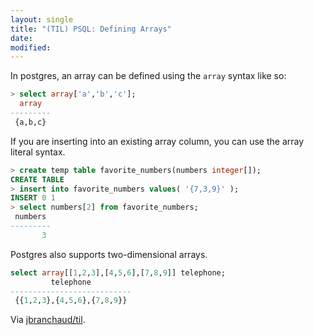 ```yaml
---
layout: single
title: "(TIL) PSQL: Defining Arrays"
date:
modified:
---
```


In postgres, an array can be defined using the `array` syntax like so:

```sql
> select array['a','b','c'];
  array
---------
 {a,b,c}
```

If you are inserting into an existing array column, you can use the array
literal syntax.

```sql
> create temp table favorite_numbers(numbers integer[]);
CREATE TABLE
> insert into favorite_numbers values( '{7,3,9}' );
INSERT 0 1
> select numbers[2] from favorite_numbers;
 numbers
---------
       3
```

Postgres also supports two-dimensional arrays.

```sql
select array[[1,2,3],[4,5,6],[7,8,9]] telephone;
         telephone
---------------------------
 {{1,2,3},{4,5,6},{7,8,9}}
```

Via [jbranchaud/til](https://github.com/jbranchaud/til).
